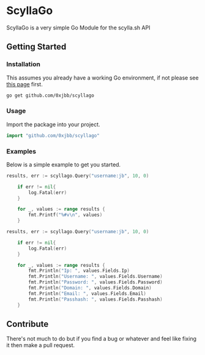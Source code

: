 # ScyllaGo

ScyllaGo is a very simple Go Module for the scylla.sh API
## Getting Started

### Installation 

This assumes you already have a working Go environment, if not please see
[this page](https://golang.org/doc/install) first.

```sh
go get github.com/0xjbb/scyllago
```

### Usage

Import the package into your project.

```go
import "github.com/0xjbb/scyllago"
```

### Examples

Below is a simple example to get you started.

```go
results, err := scyllago.Query("username:jb", 10, 0)

	if err != nil{
		log.Fatal(err)
	}

	for _, values := range results {
		fmt.Printf("%#v\n", values)
	}
```

```go
results, err := scyllago.Query("username:jb", 10, 0)

	if err != nil{
		log.Fatal(err)
	}

	for _, values := range results {
		fmt.Println("Ip: ", values.Fields.Ip)
		fmt.Println("Username: ", values.Fields.Username)
		fmt.Println("Password: ", values.Fields.Password)
		fmt.Println("Domain: ", values.Fields.Domain)
		fmt.Println("Email: ", values.Fields.Email)
		fmt.Println("Passhash: ", values.Fields.Passhash)
	}
```


## Contribute

There's not much to do but if you find a bug or whatever and feel like fixing it then make a pull request.